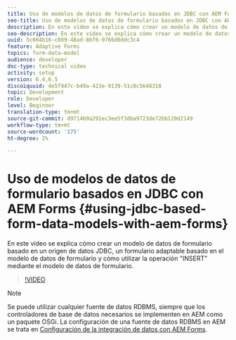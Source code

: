 ```yaml
---
title: Uso de modelos de datos de formulario basados en JDBC con AEM Forms
seo-title: Uso de modelos de datos de formulario basados en JDBC con AEM Forms
description: En este vídeo se explica cómo crear un modelo de datos de formulario basado en un origen de datos JDBC, un formulario adaptable basado en el modelo de datos de formulario y cómo utilizar la operación "INSERT" mediante el modelo de datos de formulario.
seo-description: En este vídeo se explica cómo crear un modelo de datos de formulario basado en un origen de datos JDBC, un formulario adaptable basado en el modelo de datos de formulario y cómo utilizar la operación "INSERT" mediante el modelo de datos de formulario.
uuid: 5c664b16-c089-48ad-8bf6-9766d0ddc3c4
feature: Adaptive Forms
topics: form-data-model
audience: developer
doc-type: technical video
activity: setup
version: 6.4,6.5
discoiquuid: 4e5f947c-b49a-423e-9139-51c0c5648318
topic: Development
role: Developer
level: Beginner
translation-type: tm+mt
source-git-commit: d9714b9a291ec3ee5f3dba9723de72bb120d2149
workflow-type: tm+mt
source-wordcount: '175'
ht-degree: 2%

---
```



# Uso de modelos de datos de formulario basados en JDBC con AEM Forms {#using-jdbc-based-form-data-models-with-aem-forms}

En este vídeo se explica cómo crear un modelo de datos de formulario basado en un origen de datos JDBC, un formulario adaptable basado en el modelo de datos de formulario y cómo utilizar la operación &quot;INSERT&quot; mediante el modelo de datos de formulario.

>[!VIDEO](https://video.tv.adobe.com/v/17736/?quality=9&learn=on)

>[!NOTE]
>
>Se puede utilizar cualquier fuente de datos RDBMS, siempre que los controladores de base de datos necesarios se implementen en AEM como un paquete OSGi. La configuración de una fuente de datos RDBMS en AEM se trata en [Configuración de la integración de datos con AEM Forms](/help/forms/adaptive-forms/data-integration-technical-video-setup.md).

